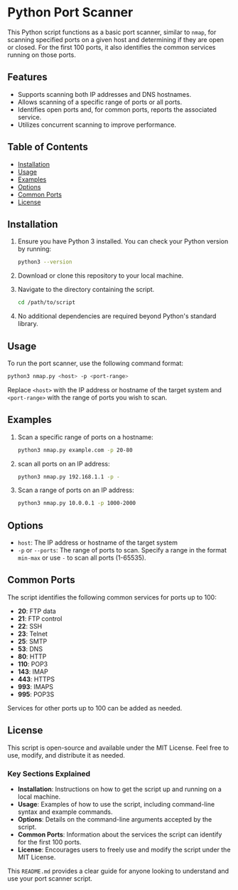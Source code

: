 # Python Port Scanner

This Python script functions as a basic port scanner, similar to `nmap`, for scanning specified ports on a given host and determining if they are open or closed. For the first 100 ports, it also identifies the common services running on those ports.

## Features

- Supports scanning both IP addresses and DNS hostnames.
- Allows scanning of a specific range of ports or all ports.
- Identifies open ports and, for common ports, reports the associated service.
- Utilizes concurrent scanning to improve performance.

## Table of Contents

- [Installation](#installation)
- [Usage](#usage)
- [Examples](#examples)
- [Options](#options)
- [Common Ports](#common-ports)
- [License](#license)

## Installation

1. Ensure you have Python 3 installed. You can check your Python version by running:

    ```sh
    python3 --version
    ```

2. Download or clone this repository to your local machine.

3. Navigate to the directory containing the script.

    ```sh
    cd /path/to/script
    ```

4. No additional dependencies are required beyond Python's standard library.

## Usage

To run the port scanner, use the following command format:

```sh
python3 nmap.py <host> -p <port-range>
```

Replace `<host>` with the IP address or hostname of the target system and `<port-range>` with the range of ports you wish to scan.

## Examples

1. Scan a specific range of ports on a hostname:

    ```sh
    python3 nmap.py example.com -p 20-80
    ```

2. scan all ports on an IP address:

    ```sh
    python3 nmap.py 192.168.1.1 -p -
    ```

3. Scan a range of ports on an IP address:

    ```sh
    python3 nmap.py 10.0.0.1 -p 1000-2000
    ```

## Options

- `host`: The IP address or hostname of the target system
- `-p` or `--ports`: The range of ports to scan. Specify a range in the format `min-max` or use `-` to scan all ports (1-65535).

## Common Ports

The script identifies the following common services for ports up to 100:

- **20**: FTP data
- **21**: FTP control
- **22**: SSH
- **23**: Telnet
- **25**: SMTP
- **53**: DNS
- **80**: HTTP
- **110**: POP3
- **143**: IMAP
- **443**: HTTPS
- **993**: IMAPS
- **995**: POP3S

Services for other ports up to 100 can be added as needed.

## License

This script is open-source and available under the MIT License. Feel free to use, modify, and distribute it as needed.

### Key Sections Explained

- **Installation**: Instructions on how to get the script up and running on a local machine.
- **Usage**: Examples of how to use the script, including command-line syntax and example commands.
- **Options**: Details on the command-line arguments accepted by the script.
- **Common Ports**: Information about the services the script can identify for the first 100 ports.
- **License**: Encourages users to freely use and modify the script under the MIT License.

This `README.md` provides a clear guide for anyone looking to understand and use your port scanner script.
